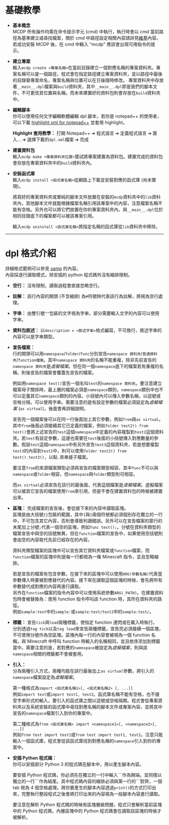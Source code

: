 # 基礎教學
-	**基本概念** <br>
	MCDP 所有操作均需在命令提示字元 (cmd) 中執行，執行時會以 cmd 當前路徑為基準建立或尋找檔案，關於 cmd 中路徑設定相關內容請詳見[維基](https://zh.wikipedia.org/wiki/Cd_(%E5%91%BD%E4%BB%A4))內容。若成功安裝 MCDP 後，在 cmd 中輸入 "mcdp" 應該會出現可用指令的提示。

-	**建立專案** <br>
	輸入`mcdp create <專案名稱>`在當前目錄建立一個對應名稱的專案資料夾。專案名稱可以是一個路徑，程式會在指定路徑建立專案資料夾，並以路徑中最後的目錄替專案命名，專案名稱與位置可以在日後隨時修改。
	專案資料夾中存放著`__main__.dpl`檔案與`build`資料夾，其中`__main__.dpl`即是我們的腳本文件，不可更改其位置與名稱。而未來建置好的資料包則會存放在`build`資料夾中。

-	**編輯腳本** <br>
	你可以使用任何文字編輯軟體編輯 dpl 腳本，若你是 notepad++ 的使用者，可以下載 [highlight xml for notepad++](https://www.mediafire.com/file/93hgdfqin7kseq3/dpl.xml/file) 並套用 highlight。

	**Highlight 套用教學：** 打開 Notepad++ ➔ 程式語言 ➔ 定義程式語言 ➔ 匯入... ➔ 選擇下載的`dpl.xml`檔案 ➔ 完成

-	**建置資料包** <br>
	輸入`mcdp make <專案資料夾位置>`嘗試將專案建置為資料包。建置完成的資料包會存放在專案資料夾中的`build`資料夾內。

-	**安裝函式庫** <br>
	輸入`mcdp install <函式庫名稱>`從網路上下載並安裝對應的函式庫 (尚未實現)。

	將寫好的專案資料夾或單純的腳本文件放置在安裝的`mcdp`資料夾中的`lib`資料夾內，其他腳本文件就能根據檔案名稱引用該專案中的內容，注意檔案名稱不能有空格。另外也可以將它們放置在你的專案資料夾內，與`__main__.dpl`位於相同目錄底下的檔案都可以被該專案引用。

	輸入`mcdp uninstall <函式庫名稱>`將指定名稱的函式庫從`lib`資料夾中移除。

---

# dpl 格式介紹
詳細格式範例可以參見 [samp](https://github.com/MaugouMio/MCDP/tree/master/samp) 的內容。<br>
內容採逐行讀取模式，除安插的 python 程式碼外沒有縮排限制。<br>
-	**空行：** 沒有限制，讀取過程會直接忽略空行。
-	**註解：** 該行內容的開頭 (不含縮排) 為`#`符號時代表該行為註解，將視為空行處理。
-	**字串：** 由雙引號`""`包裝的文字視為字串，部分需要輸入文字的內容可以使用字串。
-	**資料包敘述：** 以`description = <敘述字串>`格式編寫，不可換行，敘述字串的內容可以是字串類型。
-	**宣告檔案：** <br>
	行的開頭可以用`namespace`/`folder`/`func`分別宣告`namespace 資料夾`/`普通資料夾`/`function檔案`。其中`namespace 資料夾`的名稱不能重複，除非先前宣告的`namespace 資料夾`是*虛擬檔案*。但在同一個`namespace`底下的檔案若有重複的名稱，則後宣告的檔案會覆蓋先宣告的檔案。

	例如用`namespace test()`宣告一個名叫`test`的`namespace 資料夾`。要注意建立檔案母子關係時，最上層的檔案必須是`namespace`類別，`namespace`類別中也不可以定義其它`namespace`類別的內容。小括號內可以傳入參數名稱，以逗號或空格分隔，可以使用字串。需要注意的是有設定參數的檔案必須設定為*虛擬檔案* (`as virtual`)，後面會再詳細說明。

	宣告完一個檔案後可以在同一行後面加上其它參數，例如`from`與`as virtual`。
	其中`from`後面必須接續其它已定義的檔案，例如`folder test2() from test()`會將上述宣告的`test`這個`namespace`中定義的內容複製到`test2`這個資料夾。若`test`有設定參數，這邊也需要在`test`後面的小括號傳入對應數量的參數。假設`test`這個`namespace`中有另外宣告`test3`這個資料夾，若是想要複製`test3`的內容到`test2`中，則可以使用`folder test2() from test().test3()`，以點`.`來串接子檔案。

	要注意`from`的來源檔案類型必須與宣告的檔案類型相容，其中`func`不可以與`namespace`或`folder`相容，但`namespace`與`folder`類型則可相容。

	而`as virtual`必須宣告在該行的最後面，代表這個檔案是*虛擬檔案*。虛擬檔案可以被其它宣告的檔案使用`from`來引用，但是不會在建置資料包的時候被建置出來。

-	**區塊：** 完成檔案的宣告後，會從接下來的內容中讀取區塊。<br>
	區塊是由大括號`{}`包裝的範圍，其中`{`與`}`兩個符號都必須個別存在獨立的一行中，不可包含其它內容，否則會導致判讀錯誤。另外可以在宣告檔案的那行的末尾加上分號`;`代表一個空的區塊，例如`func test();`。分號在資料夾類型的檔案宣告中與空的括號無異，但在`function`檔案的宣告中，如果使用空括號則會由空的內容取代先前已經存在的內容。

	資料夾類型檔案的區塊中可以宣告其它資料夾檔案或`function`檔案，而`function`檔案的區塊中則是每一行都視為一條 Minecraft 指令，並且忽略縮排。

	若是宣告的檔案有包含參數，在接下來的區塊中可以使用`ARG(參數名稱)`代表當參數傳入時要被對應替代的內容。接下來在讀取這個區塊的時候，會先將所有參數替代成對應的內容再進行讀取。<br>
	另外在`function`檔案的指令內容中可以使用系統參數`ARG(_PATH)`。在建置資料包時會被替換為：使用 function 指令呼叫該 function 時，其所在資料夾的路徑。<br>
	例如`sample:test`中的`sample:`或`sample:test/test2`中的`sample:test/`。

-	**標籤：** 宣告`tick`與`load`兩種標籤，使指定 function 連閃或在載入時執行。<br>
	分別透過`tag tick`以及`tag load`來宣告兩種標籤，宣告完必須接續一個區塊，不可使用分號作為空區塊。區塊內每一行的內容會被視為一個 function 名稱，與 Minecraft 中呼叫 function 時輸入的名稱相同，並且依序添加到標籤當中。需要注意的是，若對應的`namespace`被設定為*虛擬檔案*，則與該`namespace`相關的標籤都不會被套用。

-	**引入：** <br>
	分為兩種引入方式，兩種均能在該行最後加上`as virtual`參數，將引入的`namespace`檔案設定為*虛擬檔案*。

	第一種格式為`import <函式庫名稱1>[, <函式庫名稱2> [, ...]]`<br>
	例如`import test`或`import test1, test2`。函式庫名稱不能有空格，也不接受字串形式的輸入，要引入的函式庫之間以逗號或空格隔開。程式會從專案資料夾以及系統安裝的函式庫中尋找對應名稱的腳本文件或專案內容，並將其中宣告的`namespace`檔案引入到你的專案中。

	第二種格式為`from <函式庫名稱> import <namespace1>[, <namespace2>[, ...]]`<br>
	例如`from test import test1`或`from test import test1, test2`。注意只能輸入一個函式庫，程式會從該函式庫找到對應名稱的`namespace`引入到你的專案中。

-	**安插 Python 程式碼：** <br>
	你可以安插部分 Python 3 的程式碼在腳本中，用以產生腳本內容。

	要安插 Python 程式碼，你必須先在獨立的一行中輸入\`\`\`作為開端，並同樣以獨立的一行\`\`\`作為結尾。其中程式碼內容的縮排必須與第一行的\`\`\`對齊，一個 tab 視為 4 個空格處理。將你要產生的腳本內容透過`print()`的方式打印出來，完整執行整段程式之後會將打印出來的內容視為一般腳本內容進行讀取。

	要注意在解析 Python 程式碼的時候有區塊層級問題，程式只會解析當前區塊中的 Python 程式碼，內層區塊中的 Python 程式碼會在讀取該區塊的時候才被解析。
